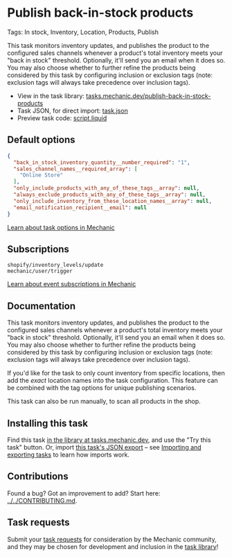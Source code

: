 # Publish back-in-stock products

Tags: In stock, Inventory, Location, Products, Publish

This task monitors inventory updates, and publishes the product to the configured sales channels whenever a product's total inventory meets your "back in stock" threshold. Optionally, it'll send you an email when it does so. You may also choose whether to further refine the products being considered by this task by configuring inclusion or exclusion tags (note: exclusion tags will always take precedence over inclusion tags).

* View in the task library: [tasks.mechanic.dev/publish-back-in-stock-products](https://tasks.mechanic.dev/publish-back-in-stock-products)
* Task JSON, for direct import: [task.json](../../tasks/publish-back-in-stock-products.json)
* Preview task code: [script.liquid](./script.liquid)

## Default options

```json
{
  "back_in_stock_inventory_quantity__number_required": "1",
  "sales_channel_names__required_array": [
    "Online Store"
  ],
  "only_include_products_with_any_of_these_tags__array": null,
  "always_exclude_products_with_any_of_these_tags__array": null,
  "only_include_inventory_from_these_location_names__array": null,
  "email_notification_recipient__email": null
}
```

[Learn about task options in Mechanic](https://learn.mechanic.dev/core/tasks/options)

## Subscriptions

```liquid
shopify/inventory_levels/update
mechanic/user/trigger
```

[Learn about event subscriptions in Mechanic](https://learn.mechanic.dev/core/tasks/subscriptions)

## Documentation

This task monitors inventory updates, and publishes the product to the configured sales channels whenever a product's total inventory meets your "back in stock" threshold. Optionally, it'll send you an email when it does so. You may also choose whether to further refine the products being considered by this task by configuring inclusion or exclusion tags (note: exclusion tags will always take precedence over inclusion tags).

If you'd like for the task to only count inventory from specific locations, then add the _exact_ location names into the task configuration. This feature can be combined with the tag options for unique publishing scenarios.

This task can also be run manually, to scan all products in the shop.

## Installing this task

Find this task [in the library at tasks.mechanic.dev](https://tasks.mechanic.dev/publish-back-in-stock-products), and use the "Try this task" button. Or, import [this task's JSON export](../../tasks/publish-back-in-stock-products.json) – see [Importing and exporting tasks](https://learn.mechanic.dev/core/tasks/import-and-export) to learn how imports work.

## Contributions

Found a bug? Got an improvement to add? Start here: [../../CONTRIBUTING.md](../../CONTRIBUTING.md).

## Task requests

Submit your [task requests](https://mechanic.canny.io/task-requests) for consideration by the Mechanic community, and they may be chosen for development and inclusion in the [task library](https://tasks.mechanic.dev/)!
